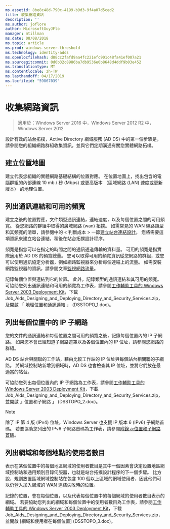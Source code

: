 ```yaml
---
ms.assetid: 8be8c48d-790c-4199-b9d3-9f4a07d5ced2
title: 收集網路資訊
description: ''
ms.author: joflore
author: MicrosoftGuyJFlo
manager: mtillman
ms.date: 08/08/2018
ms.topic: article
ms.prod: windows-server-threshold
ms.technology: identity-adds
ms.openlocfilehash: d88cc2fafd9aa4fc221efc901c48fa41ef007a21
ms.sourcegitcommit: 0d0b32c8986ba7db9536e0b8648d4ddf9b03e452
ms.translationtype: MT
ms.contentlocale: zh-TW
ms.lasthandoff: 04/17/2019
ms.locfileid: "59867039"
---
```

# <a name="collecting-network-information"></a>收集網路資訊

>適用於：Windows Server 2016 中，Windows Server 2012 R2 中，Windows Server 2012

設計有效的站台拓樸，Active Directory 網域服務 (AD DS) 中的第一個步驟是，請參閱您的組織網路群組收集資訊，並與它們定期溝通有關您實體網路拓樸。  
  
## <a name="creating-a-location-map"></a>建立位置地圖

建立代表您組織的實體網路基礎結構的位置對應。 在位置地圖上，找出包含的電腦群組的內部連線 10 mb / 秒 (Mbps) 或更高版本 （區域網路 (LAN) 速度或更新版本） 的地理位置。  
  
## <a name="listing-communication-links-and-available-bandwidth"></a>列出通訊連結和可用的頻寬

建立之後的位置對應，文件類型通訊連結，連結速度，以及每個位置之間的可用頻寬。 從您網路的群組中取得的廣域網路 (wan) 拓撲。 如需常見的 WAN 線路類型和其頻寬的清單，請參閱中的 < 判斷成本 > 一節[建立站台連結設計](../../ad-ds/plan/Creating-a-Site-Link-Design.md)。 您將需要這項資訊來建立站台連結，稍後在站台拓撲設計程序。  
  
頻寬是指您可以在指定的時間之間的通訊通道傳輸的資料量。 可用的頻寬是指實際適用於 AD DS 的頻寬總量。 您可以取得可用的頻寬資訊從您網路的群組，或您可以使用通訊協定分析器，例如網路監視器來分析每個連結上的流量。 如需安裝網路監視器的資訊，請參閱文章[監視網路流量](https://go.microsoft.com/fwlink/?LinkId=107058)。  
  
記錄每個位置與連結到它的位置。 此外，記錄類型的通訊連結和其可用的頻寬。 可協助您列出通訊連結和可用的頻寬為工作表，請參閱[工作輔助工具的 Windows Server 2003 Deployment Kit](https://go.microsoft.com/fwlink/?LinkID=102558)，下載 Job_Aids_Designing_and_Deploying_Directory_and_Security_Services.zip，及開啟 「 地理位置和通訊連結 」 (DSSTOPO_1.doc)。  
  
## <a name="listing-ip-subnets-within-each-location"></a>列出每個位置中的 IP 子網路

您的文件的通訊連結和每個位置之間可用的頻寬之後，記錄每個位置內的 IP 子網路。 如果您不會已經知道子網路遮罩以及各個位置內的 IP 位址，請參閱您網路的群組。  
  
AD DS 站台與關聯的工作站，藉由比較工作站的 IP 位址與每個站台相關聯的子網路。 將網域控制站新增到網域時，AD DS 也會檢查其 IP 位址，並將它們放在最適當的站台。  
  
可協助您列出每個位置內的 IP 子網路為工作表，請參閱[工作輔助工具的 Windows Server 2003 Deployment Kit](https://go.microsoft.com/fwlink/?LinkID=102558)，下載 Job_Aids_Designing_and_Deploying_Directory_and_Security_Services.zip，並開啟 」位置和子網路 」 (DSSTOPO_2.doc)。  
  
> [!NOTE]  
> 除了 IP 第 4 版 (IPv4) 位址，Windows Server 也支援 IP 版本 6 (IPv6) 子網路首碼。 若要協助您列出的 IPv6 子網路首碼為工作表，請參閱[附錄 a:位置和子網路首碼](../../ad-ds/plan/Appendix-A--Locations-and-Subnet-Prefixes.md)。  

## <a name="listing-domains-and-number-of-users-for-each-location"></a>列出網域和每個地點的使用者數目

表示在某個位置中的每個地區網域的使用者數目是其中一個因素會決定設置地區網域控制站和通用類別目錄伺服器，也就是站台拓撲設計程序的下一個步驟。 比方說，規劃放置區域網域控制站在包含 100 個以上區域的網域使用者，因此他們可以仍登入加入網域的 WAN 連結失敗時的位置。  
  
記錄的位置，會在每個位置，以及代表每個位置中的每個網域的使用者數目表示的網域。 若要協助您列出的網域和每個位置中的使用者數目為工作表，請參閱[工作輔助工具的 Windows Server 2003 Deployment Kit](https://go.microsoft.com/fwlink/?LinkID=102558)，下載 Job_Aids_Designing_and_Deploying_Directory_and_Security_Services.zip，並開啟 [網域和使用者在每個位置] (DSSTOPO_3.doc)。  

